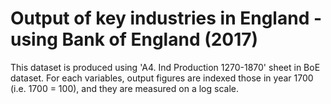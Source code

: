 # Output of key industries in England - using Bank of England (2017)

This dataset is produced using 'A4. Ind Production 1270-1870' sheet in BoE dataset. For each variables, output figures are indexed those in year 1700 (i.e. 1700 = 100), and they are measured on a log scale.